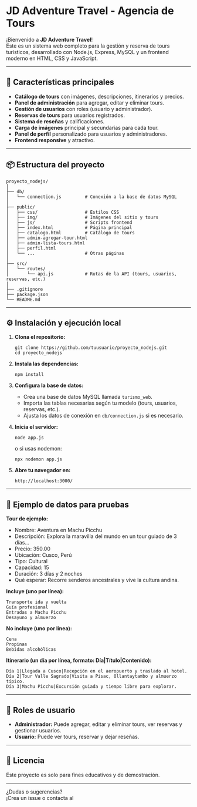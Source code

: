 # JD Adventure Travel - Agencia de Tours

¡Bienvenido a **JD Adventure Travel**!  
Este es un sistema web completo para la gestión y reserva de tours turísticos, desarrollado con Node.js, Express, MySQL y un frontend moderno en HTML, CSS y JavaScript.

---

## 🚀 Características principales

- **Catálogo de tours** con imágenes, descripciones, itinerarios y precios.
- **Panel de administración** para agregar, editar y eliminar tours.
- **Gestión de usuarios** con roles (usuario y administrador).
- **Reservas de tours** para usuarios registrados.
- **Sistema de reseñas** y calificaciones.
- **Carga de imágenes** principal y secundarias para cada tour.
- **Panel de perfil** personalizado para usuarios y administradores.
- **Frontend responsive** y atractivo.

---

## 📦 Estructura del proyecto

```
proyecto_nodejs/
│
├── db/
│   └── connection.js         # Conexión a la base de datos MySQL
│
├── public/
│   ├── css/                  # Estilos CSS
│   ├── img/                  # Imágenes del sitio y tours
│   ├── js/                   # Scripts frontend
│   ├── index.html            # Página principal
│   ├── catalogo.html         # Catálogo de tours
│   ├── admin-agregar-tour.html
│   ├── admin-lista-tours.html
│   ├── perfil.html
│   └── ...                   # Otras páginas
│
├── src/
│   └── routes/
│       └── api.js            # Rutas de la API (tours, usuarios, reservas, etc.)
│
├── .gitignore
├── package.json
└── README.md
```

---

## ⚙️ Instalación y ejecución local

1. **Clona el repositorio:**
   ```
   git clone https://github.com/tuusuario/proyecto_nodejs.git
   cd proyecto_nodejs
   ```

2. **Instala las dependencias:**
   ```
   npm install
   ```

3. **Configura la base de datos:**
   - Crea una base de datos MySQL llamada `turismo_web`.
   - Importa las tablas necesarias según tu modelo (tours, usuarios, reservas, etc.).
   - Ajusta los datos de conexión en `db/connection.js` si es necesario.

4. **Inicia el servidor:**
   ```
   node app.js
   ```
   o si usas nodemon:
   ```
   npx nodemon app.js
   ```

5. **Abre tu navegador en:**
   ```
   http://localhost:3000/
   ```

---

## 📝 Ejemplo de datos para pruebas

**Tour de ejemplo:**
- Nombre: Aventura en Machu Picchu
- Descripción: Explora la maravilla del mundo en un tour guiado de 3 días...
- Precio: 350.00
- Ubicación: Cusco, Perú
- Tipo: Cultural
- Capacidad: 15
- Duración: 3 días y 2 noches
- Qué esperar: Recorre senderos ancestrales y vive la cultura andina.

**Incluye (uno por línea):**
```
Transporte ida y vuelta
Guía profesional
Entradas a Machu Picchu
Desayuno y almuerzo
```

**No incluye (uno por línea):**
```
Cena
Propinas
Bebidas alcohólicas
```

**Itinerario (un día por línea, formato: Día|Título|Contenido):**
```
Día 1|Llegada a Cusco|Recepción en el aeropuerto y traslado al hotel.
Día 2|Tour Valle Sagrado|Visita a Pisac, Ollantaytambo y almuerzo típico.
Día 3|Machu Picchu|Excursión guiada y tiempo libre para explorar.
```

---

## 👤 Roles de usuario

- **Administrador:** Puede agregar, editar y eliminar tours, ver reservas y gestionar usuarios.
- **Usuario:** Puede ver tours, reservar y dejar reseñas.

---

## 📄 Licencia

Este proyecto es solo para fines educativos y de demostración.

---

¿Dudas o sugerencias?  
¡Crea un issue o contacta al
